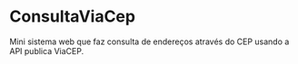 # ConsultaViaCep
Mini sistema web que faz consulta de endereços através do CEP usando a API publica ViaCEP.
